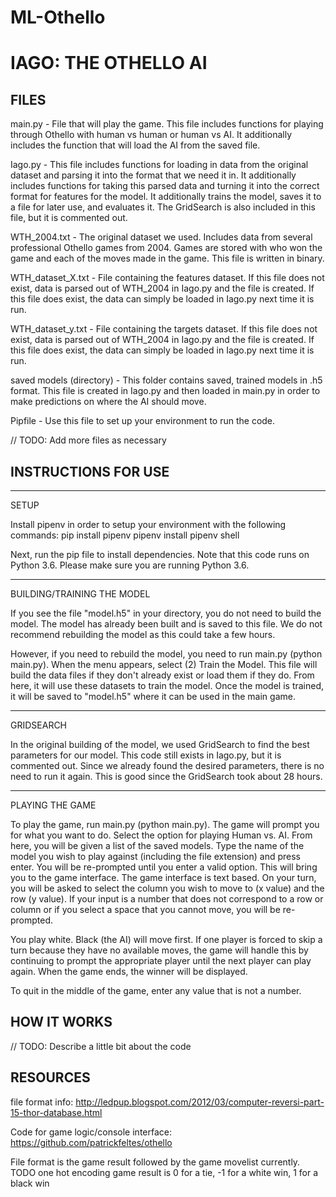 # ML-Othello

IAGO: THE OTHELLO AI
====================

FILES
-----

main.py - File that will play the game. This file includes functions for playing through Othello with human vs human or human vs AI. It additionally includes the function that will load the AI from the saved file.

Iago.py - This file includes functions for loading in data from the original dataset and parsing it into the format that we need it in. It additionally includes functions for taking this parsed data and turning it into the correct format for features for the model. It additionally trains the model, saves it to a file for later use, and evaluates it. The GridSearch is also included in this file, but it is commented out.

WTH_2004.txt - The original dataset we used. Includes data from several professional Othello games from 2004. Games are stored with who won the game and each of the moves made in the game. This file is written in binary.

WTH_dataset_X.txt - File containing the features dataset. If this file does not exist, data is parsed out of WTH_2004 in Iago.py and the file is created. If this file does exist, the data can simply be loaded in Iago.py next time it is run.

WTH_dataset_y.txt - File containing the targets dataset. If this file does not exist, data is parsed out of WTH_2004 in Iago.py and the file is created. If this file does exist, the data can simply be loaded in Iago.py next time it is run.

saved models (directory) - This folder contains saved, trained models in .h5 format. This file is created in Iago.py and then loaded in main.py in order to make predictions on where the AI should move. 

Pipfile - Use this file to set up your environment to run the code.

// TODO: Add more files as necessary

INSTRUCTIONS FOR USE
--------------------

------------------------------------------------------------------------------------------------

SETUP

Install pipenv in order to setup your environment with the following commands:
    pip install pipenv
    pipenv install
    pipenv shell

Next, run the pip file to install dependencies. Note that this code runs on Python 3.6. Please make sure you are running Python 3.6.

------------------------------------------------------------------------------------------------

BUILDING/TRAINING THE MODEL

If you see the file "model.h5" in your directory, you do not need to build the model. The model has already been built and is saved to this file. We do not recommend rebuilding the model as this could take a few hours.

However, if you need to rebuild the model, you need to run main.py (python main.py). When the menu appears, select (2) Train the Model. This file will build the data files if they don't already exist or load them if they do. From here, it will use these datasets to train the model. Once the model is trained, it will be saved to "model.h5" where it can be used in the main game.

------------------------------------------------------------------------------------------------

GRIDSEARCH

In the original building of the model, we used GridSearch to find the best parameters for our model. This code still exists in Iago.py, but it is commented out. Since we already found the desired parameters, there is no need to run it again. This is good since the GridSearch took about 28 hours.

------------------------------------------------------------------------------------------------

PLAYING THE GAME

To play the game, run main.py (python main.py). The game will prompt you for what you want to do. Select the option for playing Human vs. AI. From here, you will be given a list of the saved models. Type the name of the model you wish to play against (including the file extension) and press enter. You will be re-prompted until you enter a valid option. This will bring you to the game interface. The game interface is text based. On your turn, you will be asked to select the column you wish to move to (x value) and the row (y value). If your input is a number that does not correspond to a row or column or if you select a space that you cannot move, you will be re-prompted. 

You play white. Black (the AI) will move first. If one player is forced to skip a turn because they have no available moves, the game will handle this by continuing to prompt the appropriate player until the next player can play again. When the game ends, the winner will be displayed.

To quit in the middle of the game, enter any value that is not a number.


HOW IT WORKS
------------

// TODO: Describe a little bit about the code

RESOURCES
---------

file format info: http://ledpup.blogspot.com/2012/03/computer-reversi-part-15-thor-database.html

Code for game logic/console interface: https://github.com/patrickfeltes/othello

File format is the game result followed by the game movelist currently. TODO one hot encoding
game result is 0 for a tie, -1 for a white win, 1 for a black win